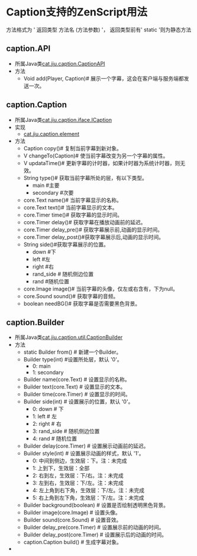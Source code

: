 # Caption支持的ZenScript用法
方法格式为 ' 返回类型 方法名 (方法参数) '， 返回类型前有' static '则为静态方法

## caption.API
* 所属Java类[cat.jiu.caption.CaptionAPI](https://github.com/SmallJiu/Caption/blob/1.12.2/src/main/java/cat/jiu/caption/CaptionAPI.java)
* 方法
  * Void add(Player, Caption)# 展示一个字幕，这会在客户端与服务端都发送一次。





## caption.Caption
* 所属Java类[cat.jiu.caption.iface.ICaption](https://github.com/SmallJiu/Caption/blob/1.12.2/src/main/java/cat/jiu/caption/iface/ICaption.java)
* 实现
  * [cat.jiu.caption.element](https://github.com/SmallJiu/Caption/blob/1.12.2/src/main/java/cat/jiu/caption/element/Caption.java)
* 方法
  * Caption copy()# 复制当前字幕到新对象。
  * V changeTo(Caption)# 使当前字幕改变为另一个字幕的属性。
  * V updataTime()# 更新字幕的计时器，如果计时器为系统计时器，则无效。
  * String type()# 获取当前字幕所处的层，有以下类型。
    * main #主要
    * secondary #次要
  * core.Text name()# 当前字幕显示的名称。
  * core.Text text()# 当前字幕显示的文本。
  * core.Timer time()# 获取字幕的显示时间。
  * core.Timer delay()# 获取字幕在播放动画前的延迟。
  * core.Timer delay_pre()# 获取字幕展示前,动画的显示时间。
  * core.Timer delay_post()#获取字幕展示后,动画的显示时间。
  * String side()#获取字幕展示的位置。
    * down #下
    * left #左
    * right #右
    * rand_side # 随机侧边位置
    * rand #随机位置
  * core.Image image()# 当前字幕的头像，仅左或右含有，下为null。
  * core.Sound sound()# 获取字幕的音频。
  * boolean needBG()# 获取字幕是否需要黑色背景。



## caption.Builder
* 所属Java类[cat.jiu.caption.util.CaptionBuilder](https://github.com/SmallJiu/Caption/blob/1.12.2/src/main/java/cat/jiu/caption/util/CaptionBuilder.java)
* 方法
  * static Builder from() # 新建一个Builder。
  * Builder type(int) #设置所处层，默认 '0'。
    * 0: main
    * 1: secondary
  * Builder name(core.Text) # 设置显示的名称。
  * Builder text(core.Text) # 设置显示的文本。
  * Builder time(core.Timer) # 设置显示的时间。
  * Builder side(int) # 设置展示的位置，默认 '0'。
    * 0: down # 下
    * 1: left # 左
    * 2: right # 右
    * 3: rand_side # 随机侧边位置
    * 4: rand # 随机位置
  * Builder delay(core.Timer) # 设置展示动画前的延迟。
  * Builder style(int) # 设置展示动画的样式，默认 '1'。
    * 0: 中间到侧边，生效层：下。注：未完成
    * 1: 上到下，生效层：全部
    * 2: 右到左，生效层：下/右。注：未完成
    * 3: 左到右，生效层：下/左。注：未完成
    * 4: 左上角到右下角，生效层：下/左。注：未完成
    * 5: 右上角到左下角，生效层：下/左。注：未完成
  * Builder background(boolean) # 设置是否绘制透明黑色背景。
  * Builder image(core.Image) # 设置头像。
  * Builder sound(core.Sound) # 设置音效。
  * Builder delay_pre(core.Timer) # 设置展示前的动画的时间。
  * Builder delay_post(core.Timer) # 设置展示后的动画的时间。
  * caption.Caption build() # 生成字幕对象。
* 